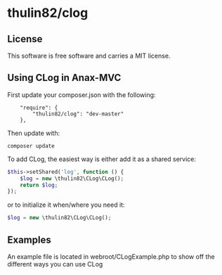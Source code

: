 # thulin82/clog

## License

This software is free software and carries a MIT license.

## Using CLog in Anax-MVC
First update your composer.json with the following:
```
    "require": {
        "thulin82/clog": "dev-master"
    },
```

Then update with:
```
composer update
```

To add CLog, the easiest way is either add it as a shared service:
```php
$this->setShared('log', function () {
    $log = new \thulin82\CLog\CLog();
    return $log;
});
```

or to initialize it when/where you need it:
```php
$log = new \thulin82\CLog\CLog();
```

## Examples
An example file is located in webroot/CLogExample.php to show off the different ways you can use CLog